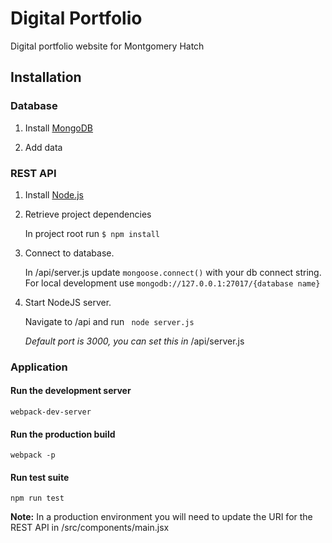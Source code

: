 # Digital Portfolio #

Digital portfolio website for Montgomery Hatch

## Installation

### Database
1. Install [MongoDB](https://docs.mongodb.com/manual/installation/)

2. Add data


### REST API
1. Install [Node.js](https://nodejs.org/en/download/)

2. Retrieve project dependencies  

   In project root run 
   `$ npm install`

3. Connect to database.  

   In /api/server.js update `mongoose.connect()` with your db connect string. For local development use 
  `mongodb://127.0.0.1:27017/{database name}`

4. Start NodeJS server.  

   Navigate to /api and run 
  ` node server.js`  

   *Default port is 3000, you can set this in* /api/server.js


### Application

#### Run the development server  
  `webpack-dev-server`

#### Run the production build  
  `webpack -p`

#### Run test suite  
  `npm run test`

**Note:** In a production environment you will need to update the URI for the REST API in /src/components/main.jsx